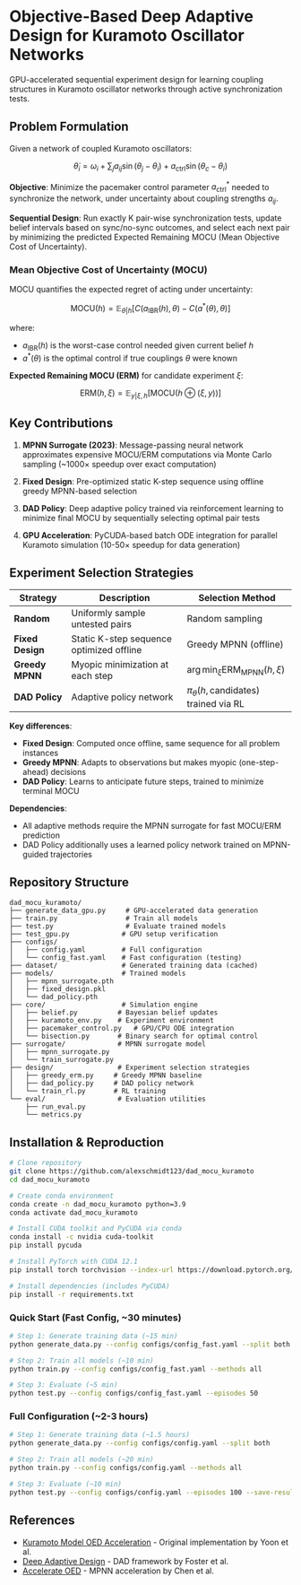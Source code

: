 # Objective-Based Deep Adaptive Design for Kuramoto Oscillator Networks

GPU-accelerated sequential experiment design for learning coupling structures in Kuramoto oscillator networks through active synchronization tests.

## Problem Formulation

Given a network of coupled Kuramoto oscillators:

$$\dot{\theta}_i = \omega_i + \sum_{j} a_{ij}\sin(\theta_j - \theta_i) + a_{\text{ctrl}}\sin(\theta_c - \theta_i)$$

**Objective**: Minimize the pacemaker control parameter $a_{\text{ctrl}}^*$ needed to synchronize the network, under uncertainty about coupling strengths $a_{ij}$.

**Sequential Design**: Run exactly K pair-wise synchronization tests, update belief intervals based on sync/no-sync outcomes, and select each next pair by minimizing the predicted Expected Remaining MOCU (Mean Objective Cost of Uncertainty).

### Mean Objective Cost of Uncertainty (MOCU)

MOCU quantifies the expected regret of acting under uncertainty:

$$\text{MOCU}(h) = \mathbb{E}_{\theta|h}\left[C(a_{\text{IBR}}(h), \theta) - C(a^*(\theta), \theta)\right]$$

where:
- $a_{\text{IBR}}(h)$ is the worst-case control needed given current belief $h$
- $a^*(\theta)$ is the optimal control if true couplings $\theta$ were known

**Expected Remaining MOCU (ERM)** for candidate experiment $\xi$:

$$\text{ERM}(h, \xi) = \mathbb{E}_{y|\xi,h}\left[\text{MOCU}(h \oplus (\xi, y))\right]$$

## Key Contributions

1. **MPNN Surrogate (2023)**: Message-passing neural network approximates expensive MOCU/ERM computations via Monte Carlo sampling (~1000× speedup over exact computation)

2. **Fixed Design**: Pre-optimized static K-step sequence using offline greedy MPNN-based selection

3. **DAD Policy**: Deep adaptive policy trained via reinforcement learning to minimize final MOCU by sequentially selecting optimal pair tests

4. **GPU Acceleration**: PyCUDA-based batch ODE integration for parallel Kuramoto simulation (10-50× speedup for data generation)

## Experiment Selection Strategies

| Strategy | Description | Selection Method |
|----------|-------------|------------------|
| **Random** | Uniformly sample untested pairs | Random sampling |
| **Fixed Design** | Static K-step sequence optimized offline | Greedy MPNN (offline) |
| **Greedy MPNN** | Myopic minimization at each step | $\arg\min_\xi \text{ERM}_{\text{MPNN}}(h, \xi)$ |
| **DAD Policy** | Adaptive policy network | $\pi_\theta(h, \text{candidates})$ trained via RL |

**Key differences**:
- **Fixed Design**: Computed once offline, same sequence for all problem instances
- **Greedy MPNN**: Adapts to observations but makes myopic (one-step-ahead) decisions
- **DAD Policy**: Learns to anticipate future steps, trained to minimize terminal MOCU

**Dependencies**:
- All adaptive methods require the MPNN surrogate for fast MOCU/ERM prediction
- DAD Policy additionally uses a learned policy network trained on MPNN-guided trajectories

## Repository Structure

```
dad_mocu_kuramoto/
├── generate_data_gpu.py     # GPU-accelerated data generation
├── train.py                 # Train all models
├── test.py                  # Evaluate trained models
├── test_gpu.py             # GPU setup verification
├── configs/
│   ├── config.yaml         # Full configuration
│   └── config_fast.yaml    # Fast configuration (testing)
├── dataset/                # Generated training data (cached)
├── models/                 # Trained models
│   ├── mpnn_surrogate.pth
│   ├── fixed_design.pkl
│   └── dad_policy.pth
├── core/                   # Simulation engine
│   ├── belief.py          # Bayesian belief updates
│   ├── kuramoto_env.py    # Experiment environment
│   ├── pacemaker_control.py   # GPU/CPU ODE integration
│   └── bisection.py       # Binary search for optimal control
├── surrogate/             # MPNN surrogate model
│   ├── mpnn_surrogate.py
│   └── train_surrogate.py
├── design/                # Experiment selection strategies
│   ├── greedy_erm.py     # Greedy MPNN baseline
│   ├── dad_policy.py     # DAD policy network
│   └── train_rl.py       # RL training
└── eval/                  # Evaluation utilities
    ├── run_eval.py
    └── metrics.py
```

## Installation & Reproduction

```bash
# Clone repository
git clone https://github.com/alexschmidt123/dad_mocu_kuramoto
cd dad_mocu_kuramoto

# Create conda environment
conda create -n dad_mocu_kuramoto python=3.9
conda activate dad_mocu_kuramoto

# Install CUDA toolkit and PyCUDA via conda
conda install -c nvidia cuda-toolkit
pip install pycuda

# Install PyTorch with CUDA 12.1
pip install torch torchvision --index-url https://download.pytorch.org/whl/cu121

# Install dependencies (includes PyCUDA)
pip install -r requirements.txt
```

### Quick Start (Fast Config, ~30 minutes)

```bash
# Step 1: Generate training data (~15 min)
python generate_data.py --config configs/config_fast.yaml --split both

# Step 2: Train all models (~10 min)
python train.py --config configs/config_fast.yaml --methods all

# Step 3: Evaluate (~5 min)
python test.py --config configs/config_fast.yaml --episodes 50
```

### Full Configuration (~2-3 hours)

```bash
# Step 1: Generate training data (~1.5 hours)
python generate_data.py --config configs/config.yaml --split both

# Step 2: Train all models (~20 min)
python train.py --config configs/config.yaml --methods all

# Step 3: Evaluate (~10 min)
python test.py --config configs/config.yaml --episodes 100 --save-results results.json
```


## References

- [Kuramoto Model OED Acceleration](https://github.com/bjyoontamu/Kuramoto-Model-OED-acceleration) - Original implementation by Yoon et al.
- [Deep Adaptive Design](https://github.com/ae-foster/dad) - DAD framework by Foster et al.
- [Accelerate OED](https://github.com/Levishery/AccelerateOED) - MPNN acceleration by Chen et al.
